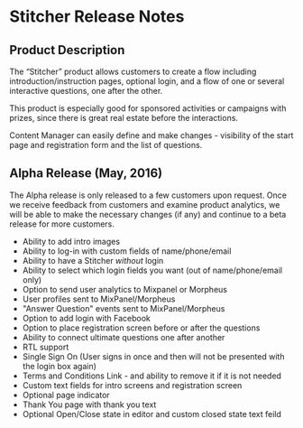 # Stitcher Release Notes

## Product Description

The “Stitcher” product allows customers to create a flow including introduction/instruction pages, optional login, and a flow of one or several interactive questions, one after the other. 

This product is especially good for sponsored activities or campaigns with prizes, since there is great real estate before the interactions.

Content Manager can easily define and make changes - visibility of the start page and registration form and the list of questions. 


## Alpha Release (May, 2016)

The Alpha release is only released to a few customers upon request.
Once we receive feedback from customers and examine product analytics, we will be able to make the necessary changes (if any) and continue to a beta release for more customers.

* Ability to add intro images
* Ability to log-in with custom fields of name/phone/email 
* Ability to have a Stitcher *without* login
* Ability to select which login fields you want (out of name/phone/email only)
* Option to send user analytics to Mixpanel or Morpheus
* User profiles sent to MixPanel/Morpheus
* "Answer Question" events sent to MixPanel/Morpheus
* Option to add login with Facebook
* Option to place registration screen before or after the questions
* Ability to connect ultimate questions one after another
* RTL support
* Single Sign On (User signs in once and then will not be presented with the login box again)
* Terms and Conditions Link - and ability to remove it if it is not needed 
* Custom text fields for intro screens and registration screen
* Optional page indicator
* Thank You page with thank you text
* Optional Open/Close state in editor and custom closed state text feild




	
	
	



